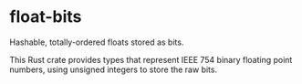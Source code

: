 # float-bits
Hashable, totally-ordered floats stored as bits.

This Rust crate provides types that represent IEEE 754 binary floating point
numbers, using unsigned integers to store the raw bits.
